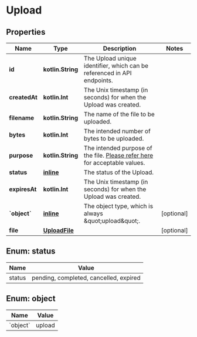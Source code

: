 
# Upload

## Properties
| Name | Type | Description | Notes |
| ------------ | ------------- | ------------- | ------------- |
| **id** | **kotlin.String** | The Upload unique identifier, which can be referenced in API endpoints. |  |
| **createdAt** | **kotlin.Int** | The Unix timestamp (in seconds) for when the Upload was created. |  |
| **filename** | **kotlin.String** | The name of the file to be uploaded. |  |
| **bytes** | **kotlin.Int** | The intended number of bytes to be uploaded. |  |
| **purpose** | **kotlin.String** | The intended purpose of the file. [Please refer here](/docs/api-reference/files/object#files/object-purpose) for acceptable values. |  |
| **status** | [**inline**](#Status) | The status of the Upload. |  |
| **expiresAt** | **kotlin.Int** | The Unix timestamp (in seconds) for when the Upload was created. |  |
| **&#x60;object&#x60;** | [**inline**](#&#x60;Object&#x60;) | The object type, which is always \&quot;upload\&quot;. |  [optional] |
| **file** | [**UploadFile**](UploadFile.md) |  |  [optional] |


<a id="Status"></a>
## Enum: status
| Name | Value |
| ---- | ----- |
| status | pending, completed, cancelled, expired |


<a id="`Object`"></a>
## Enum: object
| Name | Value |
| ---- | ----- |
| &#x60;object&#x60; | upload |



